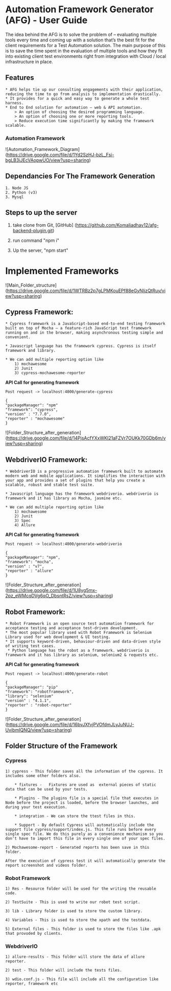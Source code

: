 # Automation Framework Generator (AFG) - User Guide

The idea behind the AFG is to solve the problem of – evaluating multiple tools every time and coming up with a solution that’s the best fit for the client requirements for a Test Automation solution. The main purpose of this is to save the time spent in the evaluation of multiple tools and how they fit into existing client test environments right from integration with Cloud / local infrastructure in place.

## Features

    * AFG helps tie up our consulting engagements with their application, reducing the time to go from analysis to implementation drastically.
    * It provides for a quick and easy way to generate a whole test harness.
    * End to End solution for automation – web & API automation.
        > An option of choosing the desired programming language.
        > An option of choosing one or more reporting tools.
        > Reduce execution time significantly by making the framework scalable.

### Automation Framework

![Automation_Framework_Diagram] (https://drive.google.com/file/d/1Yd2SzHJ-bzL_Fsi-bgLB3iJEcVAopwUO/view?usp=sharing)

## Dependancies For The Framework Generation

    1. Node JS
    2. Python (v3)
    3. Mysql

## Steps to up the server

1. take clone from Git,
   [GitHub] (https://github.com/Komaljadhav12/afg-backend-plugin.git)

2. run command "npm i"

3. Up the server, "npm start"

# Implemented Frameworks

![Main_Folder_structure] (https://drive.google.com/file/d/1WTRBz2p7gLPMKouEPf88eGyNljzQtRuy/view?usp=sharing)

## Cypress Framework:

    * Cypress framework is a JavaScript-based end-to-end testing framework built on top of Mocha – a feature-rich JavaScript test framework running on and in the browser, making asynchronous testing simple and convenient.

    * Javascript language has the framework cypress. Cypress is itself framework and library.

    * We can add multiple reporting option like
        1) mochawesome
        2) Junit
        3) cypress-mochawesome-reporter

**API Call for generating framework**

    Post request -> localhost:4000/generate-cypress

    {
    "packageManager": "npm"
    "framework": "cypress",
    "version" : "7.7.0",
    "reporter" : "mochawesome"
    }

![Folder_Structure_after_generation] (https://drive.google.com/file/d/14PjsAcfYXxWKI21aFZVr7OUKk70GDb6m/view?usp=sharing)

## WebdriverIO Framework:

    * WebdriverIO is a progressive automation framework built to automate modern web and mobile applications. It simplifies the interaction with your app and provides a set of plugins that help you create a scalable, robust and stable test suite.

    * Javascript language has the framework webdriverio. webdriverio is framework and it has library as Mocha, jasmine etc.

    * We can add multiple reporting option like
        1) mochawesome
        2) Junit
        3) Spec
        4) Allure

**API Call for generating framework**

    Post request -> localhost:4000/generate-webdriverio

    {
    "packageManager": "npm",
    "framework": "mocha",
    "version" : "v7",
    "reporter" : "allure"
    }

![Folder_Structure_after_generation] (https://drive.google.com/file/d/1U8yg5mx-2pz_eWMcqDVg6qO_DbsntRsZ/view?usp=sharing)

## Robot Framework:

    * Robot Framework is an open source test automation framework for acceptance testing and acceptance test-driven development.
    * The most popular library used with Robot Framework is Selenium Library used for web development & UI testing.
    * It supports keyword-driven, behaviour-driven and data-driven style of writing test cases.
     * Python language has the robot as a framework. webdriverio is framework and it has library as selenium, selenium2 & requests etc.

**API Call for generating framework**

    Post request -> localhost:4000/generate-robot

    {
    "packageManager": "pip"
    "framework": "robotframework",
    "library": "selenium"
    "version" : "4.1.1",
    "reporter" : "robot-reporter"
    }

![Folder_Structure_after_generation] (https://drive.google.com/file/d/16bvJXfvjPVOfdmJLyJuNUJ-UvibmIQNQ/view?usp=sharing)

## Folder Structure of the Framework

### Cypress

    1) cypress - This folder saves all the information of the cypress. It includes some other folders also.

        * fixtures -   Fixtures are used as  external pieces of static data that can be used by your tests.

        * Plugins - The plugins file is a special file that executes in Node before the project is loaded, before the browser launches, and during your test execution.

        * integration - We can store the ttest files in this.

        * Support - By default Cypress will automatically include the support file cypress/support/index.js. This file runs before every single spec file. We do this purely as a convenience mechanism so you don't have to import this file in every single one of your spec files.

    2) Mochawesome-report - Generated reports has been save in this folder.

    After the execution of cypress test it will automatically generate the report screenshot and videos folder.

### Robot Framework

    1) Res - Resource folder will be used for the writing the reusable code.

    2) TestSuite - This is used to write our robot test script.

    3) lib - Library folder is used to store the custom library.

    4) Variables - This is used to store the xpath and the testdata.

    5) External files - This folder is used to store the files like .apk that provoded by clients.

### WebdriverIO

    1) allure-results - This folder will store the data of allure reporter.

    2) test - This folder will include the tests files.

    3) wdio.conf.js - This file will include all the configuration like reporter, framework etc
